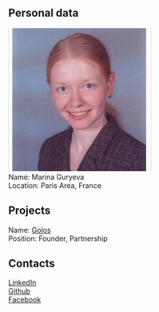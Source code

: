 ## Personal data
![ photo](../people/photo/marina_guryeva.jpg)   
Name:  Marina Guryeva  
Location:  Paris Area, France  
## Projects 
Name: [Golos](../projects/golos.md)   
Position: Founder, Partnership  
## Contacts
[LinkedIn](https://www.linkedin.com/in/marina-guryeva-1390a03b/)  
[Github](https://github.com/mguryeva)  
[Facebook](https://www.facebook.com/marina.guryeva.79)  
  